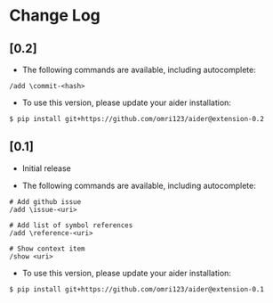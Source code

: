 # Change Log

## [0.2]

- The following commands are available, including autocomplete:

```
/add \commit-<hash>
```

- To use this version, please update your aider installation:

```bash
$ pip install git+https://github.com/omri123/aider@extension-0.2
```

## [0.1]

- Initial release

- The following commands are available, including autocomplete:

```
# Add github issue
/add \issue-<uri>

# Add list of symbol references
/add \reference-<uri>

# Show context item
/show <uri>
```

- To use this version, please update your aider installation:

```bash
$ pip install git+https://github.com/omri123/aider@extension-0.1
```
